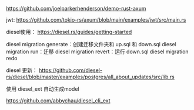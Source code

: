 
https://github.com/joelparkerhenderson/demo-rust-axum



jwt: https://github.com/tokio-rs/axum/blob/main/examples/jwt/src/main.rs



diesel使用： https://diesel.rs/guides/getting-started

diesel migration generate：创建迁移文件夹和 up.sql 和 down.sql
diesel migration run：迁移
diesel migration revert：运行 down.sql
diesel migration redo

diesel 更新： https://github.com/diesel-rs/diesel/blob/master/examples/postgres/all_about_updates/src/lib.rs


使用 diesel_ext 自动生成model

https://github.com/abbychau/diesel_cli_ext